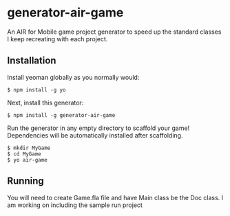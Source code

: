 # generator-air-game
An AIR for Mobile game project generator to speed up the standard classes I keep recreating with each project.

## Installation
Install yeoman globally as you normally would:
```
$ npm install -g yo
```

Next, install this generator:
```
$ npm install -g generator-air-game
```

Run the generator in any empty directory to scaffold your game!
Dependencies will be automatically installed after scaffolding.
```
$ mkdir MyGame
$ cd MyGame
$ yo air-game
```

## Running
You will need to create Game.fla file and have Main class be the Doc class.
I am working on including the sample run project
